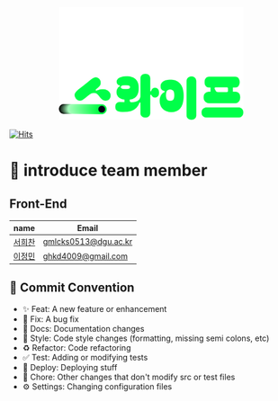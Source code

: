  <div align="center">
    
<img src="./public/images/ReadMeLogo.png" height="200px"/>

</div>

[![Hits](https://hits.seeyoufarm.com/api/count/incr/badge.svg?url=https%3A%2F%2Fgithub.com%2FSwipe-Jeju%2Fswiping-jeju-frontend&count_bg=%232ED016&title_bg=%23000000&icon=googlemaps.svg&icon_color=%23FFFFFF&title=hits&edge_flat=false)](https://hits.seeyoufarm.com)

# 👋 introduce team member

## Front-End

| name                                    | Email                |
| --------------------------------------- | -------------------- |
| [서희찬](https://github.com/seochan99)  | gmlcks0513@dgu.ac.kr |
| [이정민](https://github.com/froggy1014) | ghkd4009@gmail.com   |

## 🎯 Commit Convention

- ✨ Feat: A new feature or enhancement
- 🐛 Fix: A bug fix
- 📝 Docs: Documentation changes
- 🎨 Style: Code style changes (formatting, missing semi colons, etc)
- ♻️ Refactor: Code refactoring
- ✅ Test: Adding or modifying tests
- 🚀 Deploy: Deploying stuff
- 🔧 Chore: Other changes that don't modify src or test files
- ⚙️ Settings: Changing configuration files
